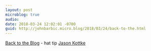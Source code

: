 ```yaml
---
layout: post
microblog: true
audio: 
date: 2018-03-24 12:02:01 -0700
guid: http://johnbarbic.micro.blog/2018/03/24/back-to-the.html
---
```

[Back to the Blog](https://dancohen.org/2018/03/21/back-to-the-blog/) - hat tip [Jason Kottke](https://kottke.org)
